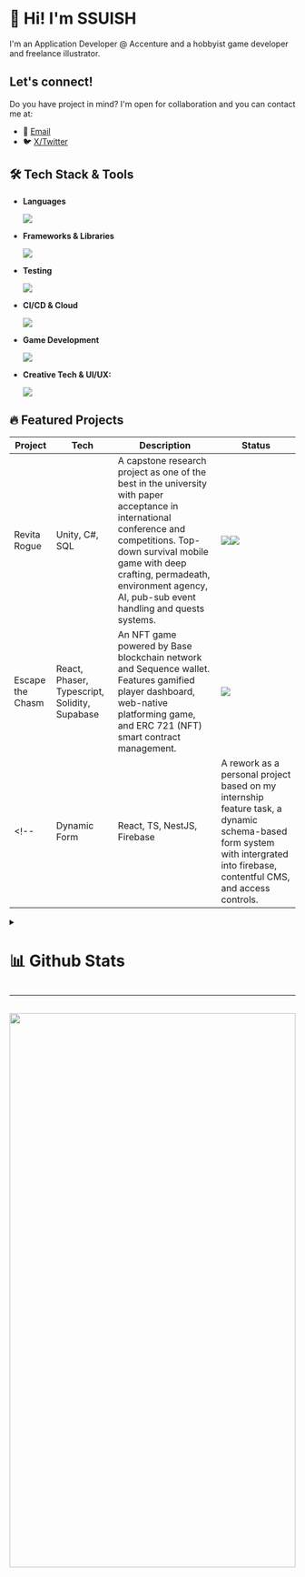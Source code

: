 # 👋 Hi! I'm SSUISH 

I'm an Application Developer @ Accenture and a hobbyist game developer and freelance illustrator.  

## Let's connect! 

Do you have project in mind? I'm open for collaboration and you can contact me at:

- 📩 <a href="mailto:kofeejan.games@gmail.com">Email</a>
- 🐦 <a href="https://x.com/kofee_0x">X/Twitter</a>

## 🛠️ Tech Stack & Tools 
- **Languages**
  
  <img src="https://skillicons.dev/icons?i=html,css,js,typescript,cs,cpp,mysql,postgres" />

- **Frameworks & Libraries**
  
  <img src="https://skillicons.dev/icons?i=bootstrap,react,nodejs,express,yarn,dotnet,firebase,supabase,webflow,threejs" />
  
- **Testing**
  
  <img src="https://skillicons.dev/icons?i=jest,postman,cypress" />
  
- **CI/CD & Cloud**
  
  <img src="https://skillicons.dev/icons?i=github,vercel,gcp,aws" />
  
- **Game Development**
  
  <img src="https://skillicons.dev/icons?i=unity,godot" />
 
- **Creative Tech & UI/UX:**
  
  <img src="https://skillicons.dev/icons?i=figma,photoshop,illustrator,aftereffects,blender" />

## 🔥 Featured Projects

| Project | Tech | Description | Status |
|--------|------|-------------|---------|
| Revita Rogue | Unity, C#, SQL | A capstone research project as one of the best in the university with paper acceptance in international conference and competitions. Top-down survival mobile game with deep crafting, permadeath, environment agency, AI, pub-sub event handling and quests systems. | <img src="https://img.shields.io/badge/status-Done-green"><a href="https://kofeejan.itch.io/revita-rogue-capstone-project-showcase"><img src="https://img.shields.io/badge/Play_on_Itch-F85A5A"></a></a> |
| Escape the Chasm | React, Phaser, Typescript, Solidity, Supabase | An NFT game powered by Base blockchain network and Sequence wallet. Features gamified player dashboard, web-native platforming game, and ERC 721 (NFT) smart contract management. | <img src="https://img.shields.io/badge/status-Done-green"> |
<!-- | Dynamic Form | React, TS, NestJS, Firebase | A rework as a personal project based on my internship feature task, a dynamic schema-based form system with intergrated into firebase, contentful CMS, and access controls. | WIP | -->

<details>
<summary>
  
# 📊 Github Stats 

</summary>

## Coding Hours

 <!--START_SECTION:waka-->

```txt
From: 28 January 2023 - To: 29 September 2025

Total Time: 210 hrs 31 mins

PHP              76 hrs 26 mins  ⣿⣿⣿⣿⣿⣿⣿⣿⣿⣀⣀⣀⣀⣀⣀⣀⣀⣀⣀⣀⣀⣀⣀⣀⣀   35.74 %
Java             21 hrs 41 mins  ⣿⣿⣦⣀⣀⣀⣀⣀⣀⣀⣀⣀⣀⣀⣀⣀⣀⣀⣀⣀⣀⣀⣀⣀⣀   10.14 %
Python           20 hrs 4 mins   ⣿⣿⣤⣀⣀⣀⣀⣀⣀⣀⣀⣀⣀⣀⣀⣀⣀⣀⣀⣀⣀⣀⣀⣀⣀   09.39 %
C++              18 hrs 17 mins  ⣿⣿⣄⣀⣀⣀⣀⣀⣀⣀⣀⣀⣀⣀⣀⣀⣀⣀⣀⣀⣀⣀⣀⣀⣀   08.56 %
TypeScript       13 hrs 34 mins  ⣿⣶⣀⣀⣀⣀⣀⣀⣀⣀⣀⣀⣀⣀⣀⣀⣀⣀⣀⣀⣀⣀⣀⣀⣀   06.34 %
```

<!--END_SECTION:waka-->

## Repo Stats

<div align=center>
<img src="http://github-profile-summary-cards.vercel.app/api/cards/repos-per-language?username=ssuish&theme=github_dark&border_radius=25" alt="GitHub repos per language" />
<img src="https://streak-stats.demolab.com?user=ssuish&theme=github_dark_dimmed&hide_border=true&border_radius=25&date_format=M%20j%5B%2C%20Y%5D" alt="GitHub Streak" />
<img src="https://github-readme-stats.vercel.app/api?username=ssuish&show=reviews,prs_merged,prs_merged_percentage,show_icons=true&theme=github_dark&border_radius=25" alt="ssuish's gitHub stats">
</div>
</details>

---

<div align=center>
 <br>
 <img src="assets/nijika-ijichi-ijichi-nijika.gif" height="50%" width="100%">
</div>
